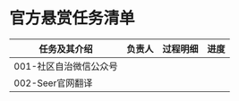 # 官方悬赏任务清单

| 任务及其介绍           | 负责人 | 过程明细 | 进度 |
| ---------------------- | ------ | -------- | ---- |
| 001-社区自治微信公众号 |        |          |      |
| 002-Seer官网翻译       |        |          |      |


